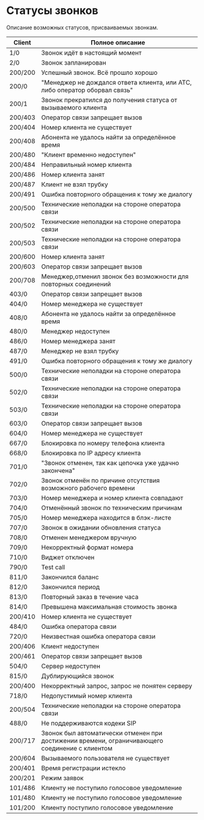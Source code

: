 # Статусы звонков

Описание возможных статусов, присваиваемых звонкам.

| Client       | Полное описание |
| ------------ | --------------- |
|1/0	|Звонок идёт в настоящий момент |
| 2/0	| Звонок запланирован |
| 200/200	| Успешный звонок. Всё прошло хорошо |
| 200/0	| "Менеджер не дождался ответа клиента, или АТС, либо оператор оборвал связь" |
| 200/1	| Звонок прекратился до получения статуса от вызываемого клиента |
| 200/403	| Оператор связи запрещает вызов |
| 200/404	| Номер клиента не существует |
| 200/408	| Абонента не удалось найти за определённое время |
| 200/480	| "Клиент временно недоступен" |
| 200/484	| Неправильный номер клиента |
| 200/486	| Номер клиента занят |
| 200/487	| Клиент не взял трубку |
| 200/491	| Ошибка повторного обращения к тому же диалогу |
| 200/500	| Технические неполадки на стороне оператора связи |
| 200/502	| Технические неполадки на стороне оператора связи |
| 200/503	| Технические неполадки на стороне оператора связи |
| 200/600	| Номер клиента занят |
| 200/603	| Оператор связи запрещает вызов |
| 200/708	| Менеджер,отменил звонок без возможности для повторных соединений |
| 403/0	| Оператор связи запрещает вызов |
| 404/0	| Номер менеджера не существует |
| 408/0	| Абонента не удалось найти за определённое время |
| 480/0	| Менеджер недоступен |
| 486/0	| Номер менеджера занят |
| 487/0	| Менеджер не взял трубку |
| 491/0	| Ошибка повторного обращения к тому же диалогу |
| 500/0	| Технические неполадки на стороне оператора связи |
| 502/0	| Технические неполадки на стороне оператора связи |
| 503/0	| Технические неполадки на стороне оператора связи |
| 603/0	| Оператор связи запрещает вызов |
| 604/0	| Номер менеджера не существует |
| 667/0	| Блокировка  по номеру телефона клиента |
| 668/0	| Блокировка  по IP адресу клиента |
| 701/0	| "Звонок отменен, так как цепочка уже удачно закончена" |
| 702/0	| Звонок отменён по причине отсутствия возможного рабочего времени |
| 703/0	| Номер менеджера и номер клиента совпадают |
| 704/0	| Отменённый звонок по техническим причинам |
| 705/0	| Номер менеджера находится в блэк-листе |
| 707/0	| Звонок в ожидании обновления статуса |
| 708/0	| Отменен менеджером вручную |
| 709/0	| Некорректный формат номера |
| 710/0	| Виджет отключен |
| 790/0	| Test call |
| 811/0	| Закончился баланс |
| 812/0	| Закончился период |
| 813/0	| Повторный заказ в течение часа |
| 814/0	| Превышена максимальная стоимость звонка |
| 200/410	| Номер клиента не существует |
| 484/0	| Ошибка оператора связи |
| 720/0	| Неизвестная ошибка оператора связи |
| 200/406	| Клиент недоступен |
| 200/461	| Оператор связи запрещает вызов |
| 504/0	| Сервер недоступен |
| 815/0	| Дублирующийся звонок |
| 200/400	| Некорректный запрос, запрос не понятен серверу |
| 718/0	| Недопустимый номер клиента |
| 200/504	| Технические неполадки на стороне оператора связи |
| 488/0	| Не поддерживаются кодеки SIP |
| 200/717	| Звонок был автоматически отменен при достижении времени, ограничивающего соединение с клиентом |
| 200/604	| Вызываемого пользователя не существует |
| 200/401	| Время регистрации истекло |
| 200/201	| Режим заявок |
| 101/486	| Клиенту не поступило голосовое уведомление |
| 101/480 | Клиенту не поступило голосовое уведомление |
| 101/200 | Клиенту поступило голосовое уведомление |
